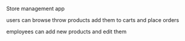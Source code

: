 Store management app

users can browse throw products add them to carts and place orders

employees can add new products and edit them

